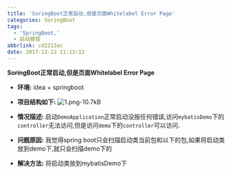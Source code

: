 ```yaml
---
title: 'SoringBoot正常启动,但是页面Whitelabel Error Page'
categories: SoringBoot
tags:
  - 'SpringBoot,'
  - 启动报错
abbrlink: cd2213ac
date: 2017-12-22 11:13:12
---
```


**SoringBoot正常启动,但是页面Whitelabel Error Page**
<!-- more -->

- **环境:** idea + springboot


- **项目结构如下:**
![1.png-10.7kB][1]


- **情况描述:** 
启动`DemoApplication`正常启动没报任何错误,访问`mybatisDemo`下的`controller`无法访问,但是访问`demo`下的`controller`可以访问.

- **问题原因:**
我觉得spring boot只会扫描启动类当前包和以下的包,如果将启动类放到demo下,就只会扫描demo下的

- **解决方法:**
将启动类放到mybatisDemo下


  [1]: http://static.zybuluo.com/pockadmin/gu1cdubl29bjzb8oppqktvcy/1.png